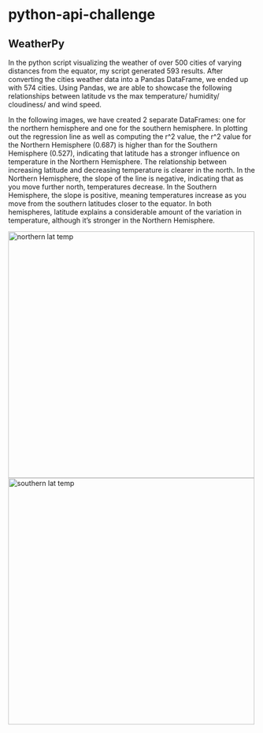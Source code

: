 # python-api-challenge

## WeatherPy

In the python script visualizing the weather of over 500 cities of varying distances from the equator, my script generated 593 results. After converting the cities weather data into a Pandas DataFrame, we ended up with 574 cities. Using Pandas, we are able to showcase the following relationships between latitude vs the max temperature/ humidity/ cloudiness/ and wind speed. 

In the following images, we have created 2 separate DataFrames: one for the northern hemisphere and one for the southern hemisphere. In plotting out the regression line as well as computing the r^2 value, the r^2 value for the Northern Hemisphere (0.687) is higher than for the Southern Hemisphere (0.527), indicating that latitude has a stronger influence on temperature in the Northern Hemisphere. The relationship between increasing latitude and decreasing temperature is clearer in the north. In the Northern Hemisphere, the slope of the line is negative, indicating that as you move further north, temperatures decrease. In the Southern Hemisphere, the slope is positive, meaning temperatures increase as you move from the southern latitudes closer to the equator. In both hemispheres, latitude explains a considerable amount of the variation in temperature, although it’s stronger in the Northern Hemisphere.

<img src="https://github.com/otybaasondorj/python-api-challenge/blob/main/WeatherPy/output_data/images/northern_lat_temp.png" alt="northern lat temp" width="500">
<img src="https://github.com/otybaasondorj/python-api-challenge/blob/main/WeatherPy/output_data/images/southern_lat_temp.png" alt="southern lat temp" width="500">
